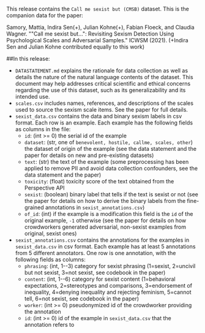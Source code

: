 This release contains the `Call me sexist but (CMSB)` dataset. This is the companion data for the paper:

Samory, Mattia, Indira Sen(+), Julian Kohne(+), Fabian Floeck, and Claudia Wagner. ""Call me sexist but...": Revisiting Sexism Detection Using Psychological Scales and Adversarial Samples." ICWSM (2021). (+Indira Sen and Julian Kohne contributed equally to this work)

##In this release:

* `DATASTATEMENT.md` explains the rationale for data collection as well as details the nature of the natural language contents of the dataset. This document may help addresses critical scientific and ethical concerns regarding the use of this dataset, such as its generalizability and its intended use.
* `scales.csv` includes names, references, and descriptions of the scales used to source the sexism scale items. See the paper for full details.
* `sexist_data.csv` contains the data and binary sexism labels in csv format. Each row is an example. Each example has the following fields as columns in the file:
    - `id`: (int >= 0) the serial id of the example
    - `dataset`: (str, one of `benevolent, hostile, callme, scales, other`) the dataset of origin of the example (see the data statement and the paper for details on new and pre-existing datasets)
    - `text`: (str) the text of the example (some preprocessing has been applied to remove PII and avoid data collection confounders, see the data statement and the paper)
    - `toxicity`: (float) toxicity score of the text obtained from the Perspective API
    - `sexist`: (boolean) binary label that tells if the text is sexist or not (see the paper for details on how to derive the binary labels from the fine-grained annotations in `sexist_annotations.csv`) 
    - `of_id`: (int) if the example is a modification this field is the `id` of the original example, `-1` otherwise (see the paper for details on how crowdworkers generated adversarial, non-sexist examples from original, sexist ones) 
* `sexist_annotations.csv` contains the annotations for the examples in `sexist_data.csv` in csv format. Each example has at least 5 annotations from 5 different annotators. One row is one annotation, with the following fields as columns:
    - `phrasing`: (int, 1--3) category for sexist phrasing (1=sexist, 2=uncivil but not sexist, 3=not sexist, see codebook in the paper) 
    - `content`: (int, 1--6) category for sexist content (1=behavioral expectations, 2=stereotypes and comparisons, 3=endorsement of inequality, 4=denying inequality and rejecting feminism, 5=cannot tell, 6=not sexist, see codebook in the paper)
    - `worker`: (int >= 0) pseudonymized id of the crowdworker providing the annotation
    - `id`: (int >= 0) id of the example in `sexist_data.csv` that the annotation refers to
